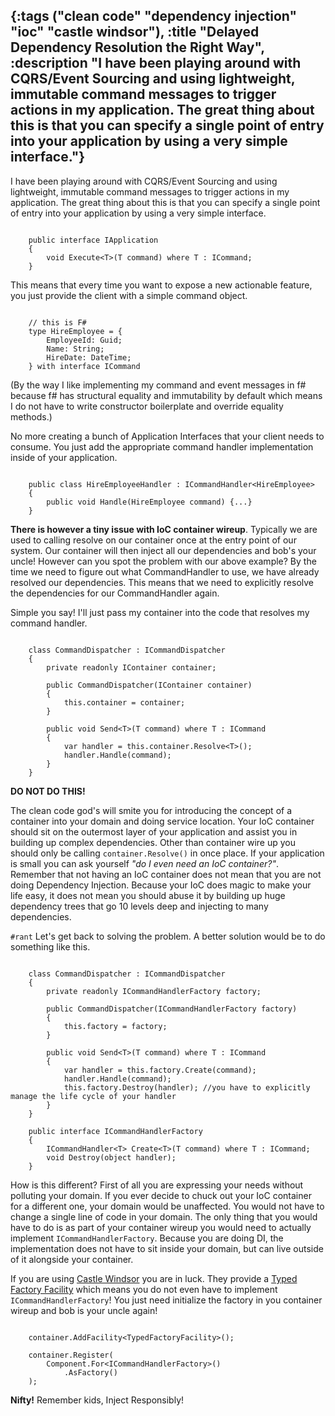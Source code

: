 {:tags ("clean code" "dependency injection" "ioc" "castle windsor"), :title "Delayed Dependency Resolution the Right Way",
 :description "I have been playing around with CQRS/Event Sourcing and using lightweight, immutable command messages to trigger actions in my application. The great thing about this is that you can specify a single point of entry into your application by using a very simple interface."}
-----
I have been playing around with CQRS/Event Sourcing and using lightweight, immutable command messages to trigger actions in my application. The great thing about this is that you can specify a single point of entry into your application by using a very simple interface. 

```language-csharp

	public interface IApplication
	{
		void Execute<T>(T command) where T : ICommand;
	}
```
This means that every time you want to expose a new actionable feature, you just provide the client with a simple command object.

```language-csharp

	// this is F#
	type HireEmployee = {
	    EmployeeId: Guid;
	    Name: String;
	    HireDate: DateTime;
	} with interface ICommand

```
(By the way I like implementing my command and event messages in f# because f# has structural equality and immutability by default which means I do not have to write constructor boilerplate and override equality methods.)

No more creating a bunch of Application Interfaces that your client needs to consume. You just add the appropriate command handler implementation inside of your application.

```language-csharp

	public class HireEmployeeHandler : ICommandHandler<HireEmployee>
	{
		public void Handle(HireEmployee command) {...}
	}
```

**There is however a tiny issue with IoC container wireup**. Typically we are used to calling resolve on our container once at the entry point of our system. Our container will then inject all our dependencies and bob's your uncle! However can you spot the problem with our above example? By the time we need to figure out what CommandHandler to use, we have already resolved our dependencies. This means that we need to explicitly resolve the dependencies for our CommandHandler again. 

Simple you say! I'll just pass my container into the code that resolves my command handler.

```language-csharp

	class CommandDispatcher : ICommandDispatcher
    {
        private readonly IContainer container;

        public CommandDispatcher(IContainer container)
        {
            this.container = container;
        }

        public void Send<T>(T command) where T : ICommand
        {
            var handler = this.container.Resolve<T>();
            handler.Handle(command);
        }
    }

```

**DO NOT DO THIS!**

The clean code god's will smite you for introducing the concept of a container into your domain and doing service location. Your IoC container should sit on the outermost layer of your application and assist you in building up complex dependencies. Other than container wire up you should only be calling `container.Resolve()` in once place. If your application is small you can ask yourself *"do I even need an IoC container?"*. Remember that not having an IoC container does not mean that you are not doing Dependency Injection. Because your IoC does magic to make your life easy, it does not mean you should abuse it by building up huge dependency trees that go 10 levels deep and injecting to many dependencies.

`#rant` Let's get back to solving the problem. A better solution would be to do something like this.

```language-csharp

	class CommandDispatcher : ICommandDispatcher
    {
        private readonly ICommandHandlerFactory factory;

        public CommandDispatcher(ICommandHandlerFactory factory)
        {
            this.factory = factory;
        }

        public void Send<T>(T command) where T : ICommand
        {
            var handler = this.factory.Create(command);
            handler.Handle(command);
            this.factory.Destroy(handler); //you have to explicitly manage the life cycle of your handler
        }
    }

	public interface ICommandHandlerFactory
    {
        ICommandHandler<T> Create<T>(T command) where T : ICommand;
        void Destroy(object handler);
    }
```

How is this different? First of all you are expressing your needs without polluting your domain. If you ever decide to chuck out your IoC container for a different one, your domain would be unaffected. You would not have to change a single line of code in your domain. The only thing that you would have to do is as part of your container wireup you would need to actually implement `ICommandHandlerFactory`. Because you are doing DI, the implementation does not have to sit inside your domain, but can live outside of it alongside your container.

If you are using [Castle Windsor](https://github.com/castleproject/Windsor) you are in luck. They provide a [Typed Factory Facility](https://github.com/castleproject/Windsor/blob/master/docs/typed-factory-facility.md) which means you do not even have to implement `ICommandHandlerFactory`! You just need initialize the factory in you container wireup and bob is your uncle again!

```language-csharp

	container.AddFacility<TypedFactoryFacility>();

    container.Register(
    	Component.For<ICommandHandlerFactory>()
        	.AsFactory()
    );

```

**Nifty!** Remember kids, Inject Responsibly!

<a href="http://www.codeproject.com/script/Articles/BlogFeedList.aspx?amid=8804440" rel="tag" style="display:none">CodeProject</a>
